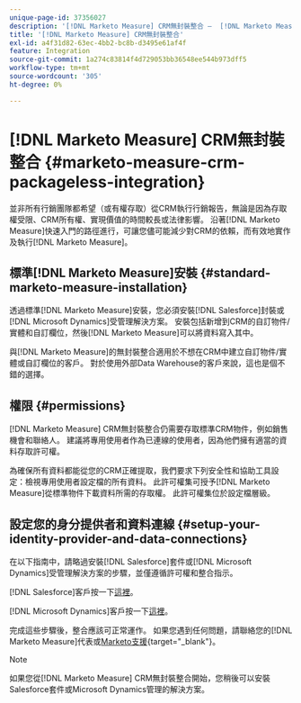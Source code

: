 ```yaml
---
unique-page-id: 37356027
description: '[!DNL Marketo Measure] CRM無封裝整合 —  [!DNL Marketo Measure]'
title: '[!DNL Marketo Measure] CRM無封裝整合'
exl-id: a4f31d82-63ec-4bb2-bc8b-d3495e61af4f
feature: Integration
source-git-commit: 1a274c83814f4d729053bb36548ee544b973dff5
workflow-type: tm+mt
source-wordcount: '305'
ht-degree: 0%

---
```


# [!DNL Marketo Measure] CRM無封裝整合 {#marketo-measure-crm-packageless-integration}

並非所有行銷團隊都希望（或有權存取）從CRM執行行銷報告，無論是因為存取權受限、CRM所有權、實現價值的時間較長或法律影響。 沿著[!DNL Marketo Measure]快速入門的路徑進行，可讓您儘可能減少對CRM的依賴，而有效地實作及執行[!DNL Marketo Measure]。

## 標準[!DNL Marketo Measure]安裝 {#standard-marketo-measure-installation}

透過標準[!DNL Marketo Measure]安裝，您必須安裝[!DNL Salesforce]封裝或[!DNL Microsoft Dynamics]受管理解決方案。 安裝包括新增到CRM的自訂物件/實體和自訂欄位，然後[!DNL Marketo Measure]可以將資料寫入其中。

與[!DNL Marketo Measure]的無封裝整合適用於不想在CRM中建立自訂物件/實體或自訂欄位的客戶。 對於使用外部Data Warehouse的客戶來說，這也是個不錯的選擇。

## 權限 {#permissions}

[!DNL Marketo Measure] CRM無封裝整合仍需要存取標準CRM物件，例如銷售機會和聯絡人。 建議將專用使用者作為已連線的使用者，因為他們擁有適當的資料存取許可權。

為確保所有資料都能從您的CRM正確提取，我們要求下列安全性和協助工具設定：檢視專用使用者設定檔的所有資料。 此許可權集可授予[!DNL Marketo Measure]從標準物件下載資料所需的存取權。 此許可權集位於設定檔層級。

## 設定您的身分提供者和資料連線 {#setup-your-identity-provider-and-data-connections}

在以下指南中，請略過安裝[!DNL Salesforce]套件或[!DNL Microsoft Dynamics]受管理解決方案的步驟，並僅遵循許可權和整合指示。

[!DNL Salesforce]客戶按一下[這裡](/help/configuration-and-setup/marketo-measure-and-salesforce/marketo-measure-salesforce-package-installation-and-set-up.md)。

[!DNL Microsoft Dynamics]客戶按一下[這裡](/help/marketo-measure-and-dynamics/getting-started-with-marketo-measure-and-dynamics/microsoft-dynamics-crm-installation-guide.md)。

完成這些步驟後，整合應該可正常運作。 如果您遇到任何問題，請聯絡您的[!DNL Marketo Measure]代表或[Marketo支援](https://nation.marketo.com/t5/support/ct-p/Support){target="_blank"}。

>[!NOTE]
>
>如果您從[!DNL Marketo Measure] CRM無封裝整合開始，您稍後可以安裝Salesforce套件或Microsoft Dynamics管理的解決方案。
